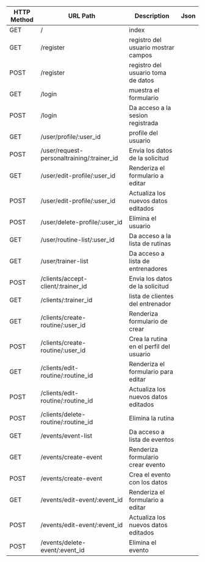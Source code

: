 | HTTP Method | URL Path                                     | Description                             | Json |
|-------------|----------------------------------------------|-----------------------------------------|------|
| GET         | /                                            | index                                   |      |
| GET         | /register                                    | registro del usuario mostrar campos     |      |
| POST        | /register                                    | registro del usuario toma de datos      |      |
| GET         | /login                                       | muestra el formulario                   |      |
| POST        | /login                                       | Da acceso a la sesion registrada        |      |
| GET         | /user/profile/:user_id                       | profile del usuario                     |      |
| POST        | /user/request-personaltraining/:trainer_id   | Envia los datos de la solicitud         |      |
| GET         | /user/edit-profile/:user_id                  | Renderiza el formulario a editar        |      |
| POST        | /user/edit-profile/:user_id                  | Actualiza los nuevos datos editados     |      |
| POST        | /user/delete-profile/:user_id                | Elimina el usuario                      |      |
| GET         | /user/routine-list/:user_id                  | Da acceso a la lista de rutinas         |      |
| GET         | /user/trainer-list                           | Da acceso a lista de entrenadores       |      |
| POST        | /clients/accept-client/:trainer_id           | Envia los datos de la solicitud         |      |
| GET         | /clients/:trainer_id                         | lista de clientes del entrenador        |      |
| GET         | /clients/create-routine/:user_id             | Renderiza formulario de crear           |      |
| POST        | /clients/create-routine/:user_id             | Crea la rutina en el perfil del usuario |      |
| GET         | /clients/edit-routine/:routine_id            | Renderiza el formulario para editar     |      |
| POST        | /clients/edit-routine/:routine_id            | Actualiza los nuevos datos editados     |      |
| POST        | /clients/delete-routine/:routine_id          | Elimina la rutina                       |      |
| GET         | /events/event-list                           | Da acceso a lista de eventos            |      |
| GET         | /events/create-event                         | Renderiza formulario crear evento       |      |
| POST        | /events/create-event                         | Crea el evento con los datos            |      |
| GET         | /events/edit-event/:event_id                 | Renderiza el formulario a editar        |      |
| POST        | /events/edit-event/:event_id                 | Actualiza los nuevos datos editados     |      |
| POST        | /events/delete-event/:event_id               | Elimina el evento                       |      |

